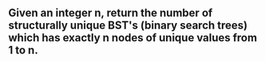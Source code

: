## Given an integer n, return the number of structurally unique BST's (binary search trees) which has exactly n nodes of unique values from 1 to n. <br> 
